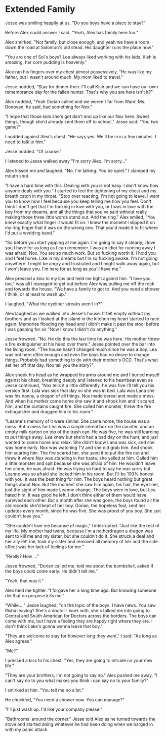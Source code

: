 # Extended Family

Jesse was smiling happily at us. "Do you boys have a place to stay?"

Before Alex could answer I said, "Yeah, Alex has family here too."

Alex smirked, "Not family, but close enough, and yeah we have a room down the road at Solomon's old stead. His daughter runs the place now."

"You are one of Sol's boys? Lea always liked working with his kids. Kish is amazing, her corn pudding is heavenly."

Alex ran his fingers over my chest almost possessively, "He was like my father, but I wasn't around much. My mom liked to travel."

Jesse nodded, "Stay for dinner then. I'll call Kish and we can have our own remembrance day for the fallen hunter. That's why you are here isn't it?"

Alex nodded, "Yeah Dorian called and we weren't far from Ward. Ms. Donovan, he said, had something for Nox."

"I hope that those kids she's got don't end up like our Nox here. Sweet things, though she'd already sent them off to school," Jesse said. "You two game?"

I nodded against Alex's chest. "He says yes. We'll be in in a few minutes. I need to talk to him."

Jesse nodded. "Of course."

I listened to Jesse walked away  "I'm sorry Alex.  I'm sorry..."

Alex kissed me and laughed, "No.  I'm talking. You be quiet." I clamped my mouth shut.

"I have a hard time with this. Dealing with you is not easy. I don't know how anyone deals with you." I started to feel the tightening of my chest and my breath catch in my throat. "Stop over reacting, I'm not going to leave. I want you to know how I feel because you keep telling me how you feel. Don't think I don't get that I'm fucking in love with you, or I was in love with the boy from my dreams, and all the things that you've said without really making those three little words stand out. And the ring." Alex smiled, "You knew exactly what finger it would fit on. I knew the moment I slipped it on my ring finger that it was on the wrong one. That you'd made it to fit where I'd put a wedding band."

"So before you start yapping at me again. I'm going to say it clearly, I love you  I have for as long as I can remember. I was an idiot for running away  I was afraid, Nox. You are so much work. But so fucking worth it. I hold you and I feel home. Like in my dreams but I'm so fucking awake. I'm not going anywhere. I might be angry and frustrated and I might walk away again, but I won't leave you. I'm here for as long as you'll have me."

Alex pressed a kiss to my lips and held me tight against him. "I love you too," was all I managed to get out before Alex was pulling me off the rock and towards the house. "We have a family to get to. And you need a shower I think, or at least to wash up."

I laughed. "What the eyeliner streaks aren't in?"

Alex laughed as we walked into Jesse's house. It felt empty without my brothers and as I looked at the island in the kitchen my heart started to race again. Memories flooding my head and I didn't make it past the stool before I was gasping for air  "Now I know I didn't do anything."

Jesse frowned. "No. He did this the last time he was here. His mother threw a fire extinguisher at his head over there." Jesse pointed over the bar into the living room. "The house hasn't changed much since he was a boy. Lea was not here often enough and even the boys had no desire to change things. Probably had something to do with their mother's OCD. That's what set her off that day. Nox tell you the story?"

Alex shook his head as he wrapped his arms around me and I buried myself against his chest, breathing deeply and listened to his heartbeat even as Jesse continued, "Nox tells it a little differently, he was five  I'll tell you his version first.  Lala was sick that day so she was in bed. Lala was Lana she was his nanny, a dragon of all things. Nox made cereal and made a mess. And when his mother came home she saw it and shook him and it scared him, and the curtains caught fire. She called him monster, threw the fire extinguisher and dragged him to his room."

"Leanne's memory of it were similar. She came home, the house was a mess. But a mess for Lea was a simple cereal box on the counter, and an empty milk carton on top of the trash can. He was five, he was still learning to put things away. Lea knew but she'd had a bad day on the hunt, and just wanted to come home and relax. She didn't know Lana was sick, and she was home early. Nox was watching TV and she did grab him. And shook him scaring him. The fire scared her, she used it to put the fire out and threw it where Nox was standing in her haste, she yelled at him. Called him a little monster and spit because she was afraid of him. He wouldn't leave her alone, he was afraid. He was trying so hard to say he was sorry but Leanne was so afraid she locked him in his room. But I'll be 100% honest with you, it was the best thing for him. The boys heard nothing but great things about Nox. But the moment she saw him again, his hair, the eye liner, just the sight of him made Leanne change. The boys were in love, but Lea hated him. It was good he left. I don't think either of them would have survived each other. But a month after she was gone, the boys found all the old records she'd kept of her boy. Dorian, the hopeless fool, sent her updates every month, since he was five. She was proud of you boy. She just couldn't love you."

"She couldn't love me because of magic," I interrupted. "Just like the rest of my life. My mother had twins, because I'm a netherdragon a dragon was sent to kill me and my sister, but she couldn't do it. She struck a deal and her ally left me, took my sister and removed all memory of her and the side effect was her lack of feelings for me."

"Really?  How ..."

Jesse frowned, "Dorian called me, told me about the bombshell, asked if the boys could come early. He didn't tell me."

"Yeah, that was it."

Alex held me tighter. "I forgave her a long time ago. But knowing someone did that on purpose kills me."

"While... " Jesse laughed, "on the topic of the boys. I have news. You saw Risha leaving?  She's a doctor I work with, she's talked me into going to Central and South American for Doctors across the borders. The boys can come with me, but I have a feeling they are happy right where they are. I don't think Lake's gonna wanna leave that boy."

"They are welcome to stay for however long they want," I said. "As long as Alex agrees."

"Me?"  

I pressed a kiss to his chest. "Yes, they are going to intrude on your new life."

"They are your brothers, I'm not going to say no." Alex pushed me away, "I can't say no to you what makes you think i can say no to your family?"

I smirked at him. "You tell me no a lot."

He chuckled, "You need a shower now. You can manage?"

"I'll just wash up. I'd like your company please."

"Bathrooms' around the corner." Jesse told Alex as he turned towards the stove and started doing whatever he had been doing when we barged in with my panic attack

